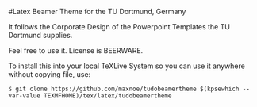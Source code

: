 #Latex Beamer Theme for the TU Dortmund, Germany

It follows the Corporate Design of the Powerpoint Templates the TU Dortmund supplies.

Feel free to use it. License is BEERWARE.

To install this into your local TeXLive System so you can use it anywhere without copying file, use:
```
$ git clone https://github.com/maxnoe/tudobeamertheme $(kpsewhich --var-value TEXMFHOME)/tex/latex/tudobeamertheme
```
